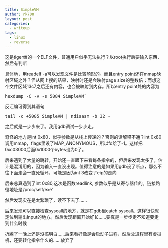 ```yaml
---
title: SimpleVM
author: rk700
layout: post
categories:
  - writeup
tags:
  - linux
  - reverse
---
```

这是tiger给的一个ELF文件，普通用户似乎无法执行？以root执行后要输入东西，然后有判断

具体地，用readelf -a可以发现文件是比较畸形的。而且entry point还在mmap映射区域之外？但从网上搜的结果，映射时还是会映射page size的整数倍；而想这个文件区域13c7之后还有内容，也会被映射到内存。所以entry point处的内容为 
<pre>hexdump -C -v -s 5084 SimpleVM`</pre>
反汇编可得到其语句 
<pre>tail -c +5085 SimpleVM | ndisasm -b 32 -</pre>

之后就是一步步来了。我用gdb调试一步步走。

奇怪的地方是int 0x80，似乎参数是从栈上传递的？否则的话解释不通？int 0x80调用mmap，flags里设了MAP_ANONYMOUS，所以fd给了-1。这样把0xc03000后面0x1000个bytes设为0了。

后来遇到了大量的跳转，开始还一直跟下来看每条指令的，但后来发现太多了，估计是混淆用的，因为输入一直没出现。值得注意的是如果用gdb设了断点，那么不往下面走会一直死循环，可能是因为int 3改变了eip的走向

后来总算遇到了int 0x80,这次是函数readlink, 参数似乎是从寄存器传的。链接路径地址是&#8217;/proc/self/exe&#8217;

然后发现实在是太繁琐了，读不下去了……

后来发现可以直接检查syscall的地方，就是在gdb里catch syscall。这样很快就定位到输出Input的地方。然后发现距离开始好长……要真是一步步走不知道要走到什么时候

折腾了一晚上还是没搞明白……后来看好像是会启动子进程，然后父进程里有虚拟机，还要转化指令什么的……放弃了